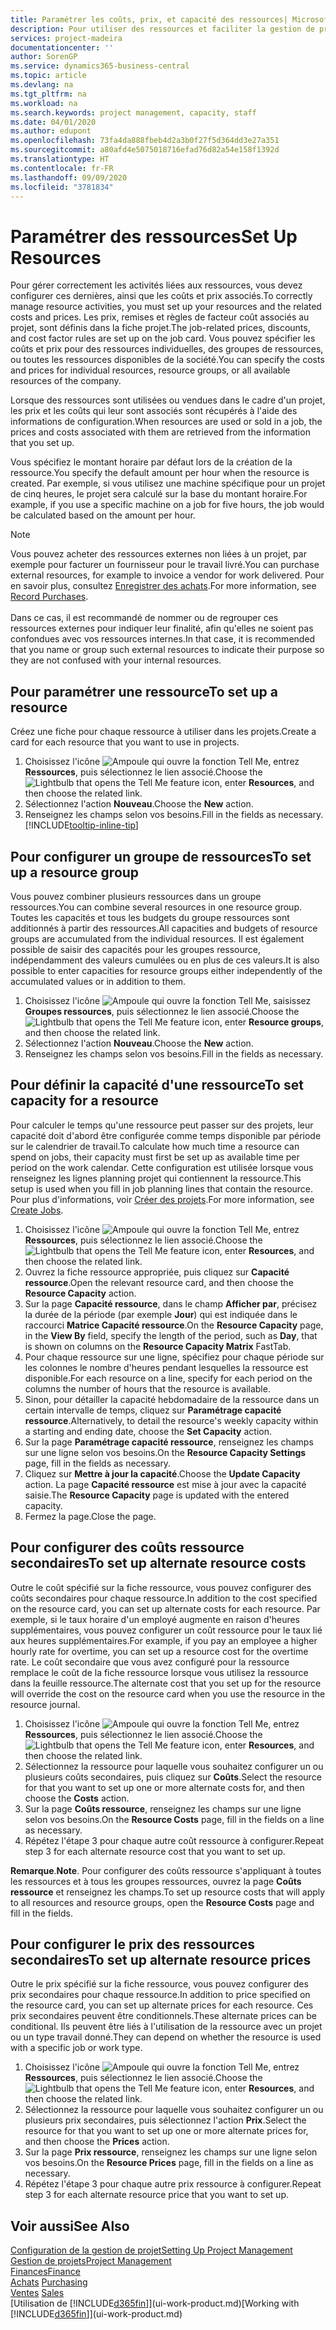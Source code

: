 ```yaml
---
title: Paramétrer les coûts, prix, et capacité des ressources| Microsoft Docs
description: Pour utiliser des ressources et faciliter la gestion de projets, vous spécifiez les coûts et les prix des différents ressources ou groupes de ressources, et définissez la capacité ressource.
services: project-madeira
documentationcenter: ''
author: SorenGP
ms.service: dynamics365-business-central
ms.topic: article
ms.devlang: na
ms.tgt_pltfrm: na
ms.workload: na
ms.search.keywords: project management, capacity, staff
ms.date: 04/01/2020
ms.author: edupont
ms.openlocfilehash: 73fa4da888fbeb4d2a3b0f27f5d364dd3e27a351
ms.sourcegitcommit: a80afd4e5075018716efad76d82a54e158f1392d
ms.translationtype: HT
ms.contentlocale: fr-FR
ms.lasthandoff: 09/09/2020
ms.locfileid: "3781834"
---
```

# <a name="set-up-resources"></a><span data-ttu-id="02e64-103">Paramétrer des ressources</span><span class="sxs-lookup"><span data-stu-id="02e64-103">Set Up Resources</span></span>
<span data-ttu-id="02e64-104">Pour gérer correctement les activités liées aux ressources, vous devez configurer ces dernières, ainsi que les coûts et prix associés.</span><span class="sxs-lookup"><span data-stu-id="02e64-104">To correctly manage resource activities, you must set up your resources and the related costs and prices.</span></span> <span data-ttu-id="02e64-105">Les prix, remises et règles de facteur coût associés au projet, sont définis dans la fiche projet.</span><span class="sxs-lookup"><span data-stu-id="02e64-105">The job-related prices, discounts, and cost factor rules are set up on the job card.</span></span> <span data-ttu-id="02e64-106">Vous pouvez spécifier les coûts et prix pour des ressources individuelles, des groupes de ressources, ou toutes les ressources disponibles de la société.</span><span class="sxs-lookup"><span data-stu-id="02e64-106">You can specify the costs and prices for individual resources, resource groups, or all available resources of the company.</span></span>

<span data-ttu-id="02e64-107">Lorsque des ressources sont utilisées ou vendues dans le cadre d'un projet, les prix et les coûts qui leur sont associés sont récupérés à l'aide des informations de configuration.</span><span class="sxs-lookup"><span data-stu-id="02e64-107">When resources are used or sold in a job, the prices and costs associated with them are retrieved from the information that you set up.</span></span>

<span data-ttu-id="02e64-108">Vous spécifiez le montant horaire par défaut lors de la création de la ressource.</span><span class="sxs-lookup"><span data-stu-id="02e64-108">You specify the default amount per hour when the resource is created.</span></span> <span data-ttu-id="02e64-109">Par exemple, si vous utilisez une machine spécifique pour un projet de cinq heures, le projet sera calculé sur la base du montant horaire.</span><span class="sxs-lookup"><span data-stu-id="02e64-109">For example, if you use a specific machine on a job for five hours, the job would be calculated based on the amount per hour.</span></span>

> [!NOTE]
> <span data-ttu-id="02e64-110">Vous pouvez acheter des ressources externes non liées à un projet, par exemple pour facturer un fournisseur pour le travail livré.</span><span class="sxs-lookup"><span data-stu-id="02e64-110">You can purchase external resources, for example to invoice a vendor for work delivered.</span></span> <span data-ttu-id="02e64-111">Pour en savoir plus, consultez [Enregistrer des achats](purchasing-how-record-purchases.md).</span><span class="sxs-lookup"><span data-stu-id="02e64-111">For more information, see [Record Purchases](purchasing-how-record-purchases.md).</span></span><br /><br />
> <span data-ttu-id="02e64-112">Dans ce cas, il est recommandé de nommer ou de regrouper ces ressources externes pour indiquer leur finalité, afin qu'elles ne soient pas confondues avec vos ressources internes.</span><span class="sxs-lookup"><span data-stu-id="02e64-112">In that case, it is recommended that you name or group such external resources to indicate their purpose so they are not confused with your internal resources.</span></span>

## <a name="to-set-up-a-resource"></a><span data-ttu-id="02e64-113">Pour paramétrer une ressource</span><span class="sxs-lookup"><span data-stu-id="02e64-113">To set up a resource</span></span>
<span data-ttu-id="02e64-114">Créez une fiche pour chaque ressource à utiliser dans les projets.</span><span class="sxs-lookup"><span data-stu-id="02e64-114">Create a card for each resource that you want to use in projects.</span></span>

1. <span data-ttu-id="02e64-115">Choisissez l'icône ![Ampoule qui ouvre la fonction Tell Me](media/ui-search/search_small.png "Dites-moi ce que vous voulez faire"), entrez **Ressources**, puis sélectionnez le lien associé.</span><span class="sxs-lookup"><span data-stu-id="02e64-115">Choose the ![Lightbulb that opens the Tell Me feature](media/ui-search/search_small.png "Tell me what you want to do") icon, enter **Resources**, and then choose the related link.</span></span>
2. <span data-ttu-id="02e64-116">Sélectionnez l'action **Nouveau**.</span><span class="sxs-lookup"><span data-stu-id="02e64-116">Choose the **New** action.</span></span>
3. <span data-ttu-id="02e64-117">Renseignez les champs selon vos besoins.</span><span class="sxs-lookup"><span data-stu-id="02e64-117">Fill in the fields as necessary.</span></span> [!INCLUDE[tooltip-inline-tip](includes/tooltip-inline-tip_md.md)]  

## <a name="to-set-up-a-resource-group"></a><span data-ttu-id="02e64-118">Pour configurer un groupe de ressources</span><span class="sxs-lookup"><span data-stu-id="02e64-118">To set up a resource group</span></span>
<span data-ttu-id="02e64-119">Vous pouvez combiner plusieurs ressources dans un groupe ressources.</span><span class="sxs-lookup"><span data-stu-id="02e64-119">You can combine several resources in one resource group.</span></span> <span data-ttu-id="02e64-120">Toutes les capacités et tous les budgets du groupe ressources sont additionnés à partir des ressources.</span><span class="sxs-lookup"><span data-stu-id="02e64-120">All capacities and budgets of resource groups are accumulated from the individual resources.</span></span> <span data-ttu-id="02e64-121">Il est également possible de saisir des capacités pour les groupes ressource, indépendamment des valeurs cumulées ou en plus de ces valeurs.</span><span class="sxs-lookup"><span data-stu-id="02e64-121">It is also possible to enter capacities for resource groups either independently of the accumulated values or in addition to them.</span></span>

1. <span data-ttu-id="02e64-122">Choisissez l'icône ![Ampoule qui ouvre la fonction Tell Me](media/ui-search/search_small.png "Dites-moi ce que vous voulez faire"), saisissez **Groupes ressources**, puis sélectionnez le lien associé.</span><span class="sxs-lookup"><span data-stu-id="02e64-122">Choose the ![Lightbulb that opens the Tell Me feature](media/ui-search/search_small.png "Tell me what you want to do") icon, enter **Resource groups**, and then choose the related link.</span></span>
2. <span data-ttu-id="02e64-123">Sélectionnez l'action **Nouveau**.</span><span class="sxs-lookup"><span data-stu-id="02e64-123">Choose the **New** action.</span></span>
3. <span data-ttu-id="02e64-124">Renseignez les champs selon vos besoins.</span><span class="sxs-lookup"><span data-stu-id="02e64-124">Fill in the fields as necessary.</span></span>

## <a name="to-set-capacity-for-a-resource"></a><span data-ttu-id="02e64-125">Pour définir la capacité d'une ressource</span><span class="sxs-lookup"><span data-stu-id="02e64-125">To set capacity for a resource</span></span>
<span data-ttu-id="02e64-126">Pour calculer le temps qu'une ressource peut passer sur des projets, leur capacité doit d'abord être configurée comme temps disponible par période sur le calendrier de travail.</span><span class="sxs-lookup"><span data-stu-id="02e64-126">To calculate how much time a resource can spend on jobs, their capacity must first be set up as available time per period on the work calendar.</span></span> <span data-ttu-id="02e64-127">Cette configuration est utilisée lorsque vous renseignez les lignes planning projet qui contiennent la ressource.</span><span class="sxs-lookup"><span data-stu-id="02e64-127">This setup is used when you fill in job planning lines that contain the resource.</span></span> <span data-ttu-id="02e64-128">Pour plus d'informations, voir [Créer des projets](projects-how-create-jobs.md).</span><span class="sxs-lookup"><span data-stu-id="02e64-128">For more information, see [Create Jobs](projects-how-create-jobs.md).</span></span>

1. <span data-ttu-id="02e64-129">Choisissez l'icône ![Ampoule qui ouvre la fonction Tell Me](media/ui-search/search_small.png "Dites-moi ce que vous voulez faire"), entrez **Ressources**, puis sélectionnez le lien associé.</span><span class="sxs-lookup"><span data-stu-id="02e64-129">Choose the ![Lightbulb that opens the Tell Me feature](media/ui-search/search_small.png "Tell me what you want to do") icon, enter **Resources**, and then choose the related link.</span></span>
2. <span data-ttu-id="02e64-130">Ouvrez la fiche ressource appropriée, puis cliquez sur **Capacité ressource**.</span><span class="sxs-lookup"><span data-stu-id="02e64-130">Open the relevant resource card, and then choose the **Resource Capacity** action.</span></span>
3. <span data-ttu-id="02e64-131">Sur la page **Capacité ressource**, dans le champ **Afficher par**, précisez la durée de la période (par exemple **Jour**) qui est indiquée dans le raccourci **Matrice Capacité ressource**.</span><span class="sxs-lookup"><span data-stu-id="02e64-131">On the **Resource Capacity** page, in the **View By** field, specify the length of the period, such as **Day**, that is shown on columns on the **Resource Capacity Matrix** FastTab.</span></span>
4. <span data-ttu-id="02e64-132">Pour chaque ressource sur une ligne, spécifiez pour chaque période sur les colonnes le nombre d'heures pendant lesquelles la ressource est disponible.</span><span class="sxs-lookup"><span data-stu-id="02e64-132">For each resource on a line, specify for each period on the columns the number of hours that the resource is available.</span></span>
5. <span data-ttu-id="02e64-133">Sinon, pour détailler la capacité hebdomadaire de la ressource dans un certain intervalle de temps, cliquez sur **Paramétrage capacité ressource**.</span><span class="sxs-lookup"><span data-stu-id="02e64-133">Alternatively, to detail the resource's weekly capacity within a starting and ending date, choose the **Set Capacity** action.</span></span>
6. <span data-ttu-id="02e64-134">Sur la page **Paramétrage capacité ressource**, renseignez les champs sur une ligne selon vos besoins.</span><span class="sxs-lookup"><span data-stu-id="02e64-134">On the **Resource Capacity Settings** page, fill in the fields as necessary.</span></span>
7. <span data-ttu-id="02e64-135">Cliquez sur **Mettre à jour la capacité**.</span><span class="sxs-lookup"><span data-stu-id="02e64-135">Choose the **Update Capacity** action.</span></span> <span data-ttu-id="02e64-136">La page **Capacité ressource** est mise à jour avec la capacité saisie.</span><span class="sxs-lookup"><span data-stu-id="02e64-136">The **Resource Capacity** page is updated with the entered capacity.</span></span>
8. <span data-ttu-id="02e64-137">Fermez la page.</span><span class="sxs-lookup"><span data-stu-id="02e64-137">Close the page.</span></span>

## <a name="to-set-up-alternate-resource-costs"></a><span data-ttu-id="02e64-138">Pour configurer des coûts ressource secondaires</span><span class="sxs-lookup"><span data-stu-id="02e64-138">To set up alternate resource costs</span></span>
<span data-ttu-id="02e64-139">Outre le coût spécifié sur la fiche ressource, vous pouvez configurer des coûts secondaires pour chaque ressource.</span><span class="sxs-lookup"><span data-stu-id="02e64-139">In addition to the cost specified on the resource card, you can set up alternate costs for each resource.</span></span> <span data-ttu-id="02e64-140">Par exemple, si le taux horaire d'un employé augmente en raison d'heures supplémentaires, vous pouvez configurer un coût ressource pour le taux lié aux heures supplémentaires.</span><span class="sxs-lookup"><span data-stu-id="02e64-140">For example, if you pay an employee a higher hourly rate for overtime, you can set up a resource cost for the overtime rate.</span></span> <span data-ttu-id="02e64-141">Le coût secondaire que vous avez configuré pour la ressource remplace le coût de la fiche ressource lorsque vous utilisez la ressource dans la feuille ressource.</span><span class="sxs-lookup"><span data-stu-id="02e64-141">The alternate cost that you set up for the resource will override the cost on the resource card when you use the resource in the resource journal.</span></span>

1. <span data-ttu-id="02e64-142">Choisissez l'icône ![Ampoule qui ouvre la fonction Tell Me](media/ui-search/search_small.png "Dites-moi ce que vous voulez faire"), entrez **Ressources**, puis sélectionnez le lien associé.</span><span class="sxs-lookup"><span data-stu-id="02e64-142">Choose the ![Lightbulb that opens the Tell Me feature](media/ui-search/search_small.png "Tell me what you want to do") icon, enter **Resources**, and then choose the related link.</span></span>  
2. <span data-ttu-id="02e64-143">Sélectionnez la ressource pour laquelle vous souhaitez configurer un ou plusieurs coûts secondaires, puis cliquez sur **Coûts**.</span><span class="sxs-lookup"><span data-stu-id="02e64-143">Select the resource for that you want to set up one or more alternate costs for, and then choose the **Costs** action.</span></span>  
3. <span data-ttu-id="02e64-144">Sur la page **Coûts ressource**, renseignez les champs sur une ligne selon vos besoins.</span><span class="sxs-lookup"><span data-stu-id="02e64-144">On the **Resource Costs** page, fill in the fields on a line as necessary.</span></span>  
4. <span data-ttu-id="02e64-145">Répétez l'étape 3 pour chaque autre coût ressource à configurer.</span><span class="sxs-lookup"><span data-stu-id="02e64-145">Repeat step 3 for each alternate resource cost that you want to set up.</span></span>

<span data-ttu-id="02e64-146">**Remarque**.</span><span class="sxs-lookup"><span data-stu-id="02e64-146">**Note**.</span></span> <span data-ttu-id="02e64-147">Pour configurer des coûts ressource s'appliquant à toutes les ressources et à tous les groupes ressources, ouvrez la page **Coûts ressource** et renseignez les champs.</span><span class="sxs-lookup"><span data-stu-id="02e64-147">To set up resource costs that will apply to all resources and resource groups, open the **Resource Costs** page and fill in the fields.</span></span>

## <a name="to-set-up-alternate-resource-prices"></a><span data-ttu-id="02e64-148">Pour configurer le prix des ressources secondaires</span><span class="sxs-lookup"><span data-stu-id="02e64-148">To set up alternate resource prices</span></span>
<span data-ttu-id="02e64-149">Outre le prix spécifié sur la fiche ressource, vous pouvez configurer des prix secondaires pour chaque ressource.</span><span class="sxs-lookup"><span data-stu-id="02e64-149">In addition to price specified on the resource card, you can set up alternate prices for each resource.</span></span> <span data-ttu-id="02e64-150">Ces prix secondaires peuvent être conditionnels.</span><span class="sxs-lookup"><span data-stu-id="02e64-150">These alternate prices can be conditional.</span></span> <span data-ttu-id="02e64-151">Ils peuvent être liés à l'utilisation de la ressource avec un projet ou un type travail donné.</span><span class="sxs-lookup"><span data-stu-id="02e64-151">They can depend on whether the resource is used with a specific job or work type.</span></span>

1. <span data-ttu-id="02e64-152">Choisissez l'icône ![Ampoule qui ouvre la fonction Tell Me](media/ui-search/search_small.png "Dites-moi ce que vous voulez faire"), entrez **Ressources**, puis sélectionnez le lien associé.</span><span class="sxs-lookup"><span data-stu-id="02e64-152">Choose the ![Lightbulb that opens the Tell Me feature](media/ui-search/search_small.png "Tell me what you want to do") icon, enter **Resources**, and then choose the related link.</span></span>
2. <span data-ttu-id="02e64-153">Sélectionnez la ressource pour laquelle vous souhaitez configurer un ou plusieurs prix secondaires, puis sélectionnez l'action **Prix**.</span><span class="sxs-lookup"><span data-stu-id="02e64-153">Select the resource for that you want to set up one or more alternate prices for, and then choose the **Prices** action.</span></span>
3. <span data-ttu-id="02e64-154">Sur la page **Prix ressource**, renseignez les champs sur une ligne selon vos besoins.</span><span class="sxs-lookup"><span data-stu-id="02e64-154">On the **Resource Prices** page, fill in the fields on a line as necessary.</span></span>
4. <span data-ttu-id="02e64-155">Répétez l'étape 3 pour chaque autre prix ressource à configurer.</span><span class="sxs-lookup"><span data-stu-id="02e64-155">Repeat step 3 for each alternate resource price that you want to set up.</span></span>

## <a name="see-also"></a><span data-ttu-id="02e64-156">Voir aussi</span><span class="sxs-lookup"><span data-stu-id="02e64-156">See Also</span></span>
[<span data-ttu-id="02e64-157">Configuration de la gestion de projet</span><span class="sxs-lookup"><span data-stu-id="02e64-157">Setting Up Project Management</span></span>](projects-setup-projects.md)  
[<span data-ttu-id="02e64-158">Gestion de projets</span><span class="sxs-lookup"><span data-stu-id="02e64-158">Project Management</span></span>](projects-manage-projects.md)  
[<span data-ttu-id="02e64-159">Finances</span><span class="sxs-lookup"><span data-stu-id="02e64-159">Finance</span></span>](finance.md)  
<span data-ttu-id="02e64-160">[Achats](purchasing-manage-purchasing.md)       </span><span class="sxs-lookup"><span data-stu-id="02e64-160">[Purchasing](purchasing-manage-purchasing.md)       </span></span>  
<span data-ttu-id="02e64-161">[Ventes](sales-manage-sales.md)    </span><span class="sxs-lookup"><span data-stu-id="02e64-161">[Sales](sales-manage-sales.md)    </span></span>  
<span data-ttu-id="02e64-162">[Utilisation de [!INCLUDE[d365fin](includes/d365fin_md.md)]](ui-work-product.md)</span><span class="sxs-lookup"><span data-stu-id="02e64-162">[Working with [!INCLUDE[d365fin](includes/d365fin_md.md)]](ui-work-product.md)</span></span>  
